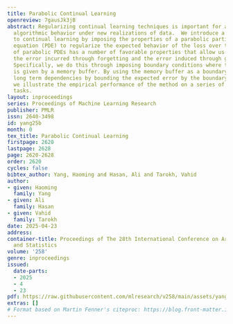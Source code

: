 ```yaml
---
title: Parabolic Continual Learning
openreview: 7gausJk3jB
abstract: Regularizing continual learning techniques is important for anticipating
  algorithmic behavior under new realizations of data.  We introduce a new approach
  to continual learning by imposing the properties of a parabolic partial differential
  equation (PDE) to regularize the expected behavior of the loss over time. This class
  of parabolic PDEs has a number of favorable properties that allow us to analyze
  the error incurred through forgetting and the error induced through generalization.
  Specifically, we do this through imposing boundary conditions where the boundary
  is given by a memory buffer. By using the memory buffer as a boundary, we can enforce
  long term dependencies by bounding the expected error by the boundary loss. Finally,
  we illustrate the empirical performance of the method on a series of continual learning
  tasks.
layout: inproceedings
series: Proceedings of Machine Learning Research
publisher: PMLR
issn: 2640-3498
id: yang25b
month: 0
tex_title: Parabolic Continual Learning
firstpage: 2620
lastpage: 2628
page: 2620-2628
order: 2620
cycles: false
bibtex_author: Yang, Haoming and Hasan, Ali and Tarokh, Vahid
author:
- given: Haoming
  family: Yang
- given: Ali
  family: Hasan
- given: Vahid
  family: Tarokh
date: 2025-04-23
address:
container-title: Proceedings of The 28th International Conference on Artificial Intelligence
  and Statistics
volume: '258'
genre: inproceedings
issued:
  date-parts:
  - 2025
  - 4
  - 23
pdf: https://raw.githubusercontent.com/mlresearch/v258/main/assets/yang25b/yang25b.pdf
extras: []
# Format based on Martin Fenner's citeproc: https://blog.front-matter.io/posts/citeproc-yaml-for-bibliographies/
---
```

